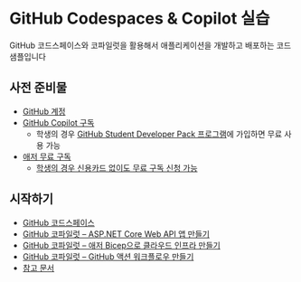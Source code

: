 # GitHub Codespaces & Copilot 실습

GitHub 코드스페이스와 코파일럿을 활용해서 애플리케이션을 개발하고 배포하는 코드 샘플입니다


## 사전 준비물

- [GitHub 계정](https://github.com/signup)
- [GitHub Copilot 구독](https://docs.github.com/ko/copilot/overview-of-github-copilot/about-github-copilot-for-individuals)
  - 학생의 경우 [GitHub Student Developer Pack 프로그램](https://education.github.com/pack)에 가입하면 무료 사용 가능
- [애저 무료 구독](https://azure.microsoft.com/ko-kr/free/?WT.mc_id=dotnet-87053-juyoo)
  - [학생의 경우 신용카드 없이도 무료 구독 신청 가능](https://azure.microsoft.com/ko-kr/free/students/?WT.mc_id=dotnet-87053-juyoo)


## 시작하기

- [GitHub 코드스페이스](./codespace.md)
- [GitHub 코파일럿 &ndash; ASP.NET Core Web API 앱 만들기](./copilot-dotnet.md)
- [GitHub 코파일럿 &ndash; 애저 Bicep으로 클라우드 인프라 만들기](./copilot-bicep.md)
- [GitHub 코파일럿 &ndash; GitHub 액션 워크플로우 만들기](./copilot-gha.md)
- [참고 문서](./references.md)
